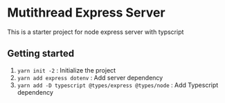 # Mutithread Express Server

This is a starter project for node express server with typscript

## Getting started

1. `yarn init -2` : Initialize the project
2. `yarn add express dotenv` : Add server dependency
3. `yarn add -D typescript @types/express @types/node` : Add Typescript dependency
